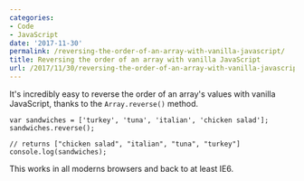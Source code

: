 ```yaml
---
categories:
- Code
- JavaScript
date: '2017-11-30'
permalink: /reversing-the-order-of-an-array-with-vanilla-javascript/
title: Reversing the order of an array with vanilla JavaScript
url: /2017/11/30/reversing-the-order-of-an-array-with-vanilla-javascript
---
```


It's incredibly easy to reverse the order of an array's values with vanilla JavaScript, thanks to the <code>Array.reverse()</code> method.

<pre><code class="lang-js">var sandwiches = ['turkey', 'tuna', 'italian', 'chicken salad'];
sandwiches.reverse();

// returns ["chicken salad", "italian", "tuna", "turkey"]
console.log(sandwiches);
</code></pre>

This works in all moderns browsers and back to at least IE6.